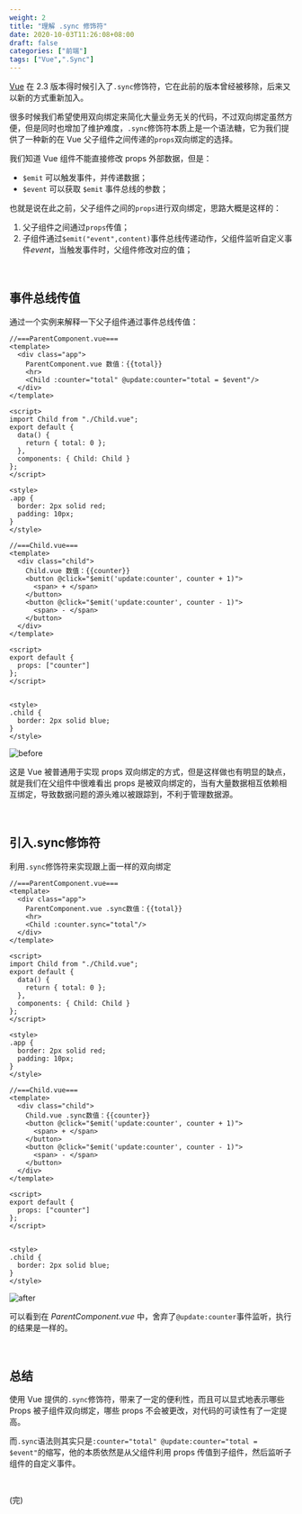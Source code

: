 ```yaml
---
weight: 2
title: "理解 .sync 修饰符"
date: 2020-10-03T11:26:08+08:00
draft: false
categories: ["前端"]
tags: ["Vue",".Sync"]
---
```


[Vue](https://vuejs.org/) 在 2.3 版本得时候引入了`.sync`修饰符，它在此前的版本曾经被移除，后来又以新的方式重新加入。

<!--more-->

很多时候我们希望使用双向绑定来简化大量业务无关的代码，不过双向绑定虽然方便，但是同时也增加了维护难度，`.sync`修饰符本质上是一个语法糖，它为我们提供了一种新的在 Vue 父子组件之间传递的`props`双向绑定的选择。

我们知道 Vue 组件不能直接修改 props 外部数据，但是：

* `$emit` 可以触发事件，并传递数据；
* `$event` 可以获取 `$emit` 事件总线的参数；

也就是说在此之前，父子组件之间的`props`进行双向绑定，思路大概是这样的：

1. 父子组件之间通过`props`传值；
2. 子组件通过`$emit("event",content)`事件总线传递动作，父组件监听自定义事件*event*，当触发事件时，父组件修改对应的值；

&nbsp;

## 事件总线传值

通过一个实例来解释一下父子组件通过事件总线传值：

```vue
//===ParentComponent.vue===
<template>
  <div class="app">
    ParentComponent.vue 数值：{{total}}
    <hr>
    <Child :counter="total" @update:counter="total = $event"/>
  </div>
</template>

<script>
import Child from "./Child.vue";
export default {
  data() {
    return { total: 0 };
  },
  components: { Child: Child }
};
</script>

<style>
.app {
  border: 2px solid red;
  padding: 10px;
}
</style>
```

```vue
//===Child.vue===
<template>
  <div class="child">
    Child.vue 数值：{{counter}}
    <button @click="$emit('update:counter', counter + 1)">
      <span> + </span>
    </button>
    <button @click="$emit('update:counter', counter - 1)">
      <span> - </span>
    </button>
  </div>
</template>

<script>
export default {
  props: ["counter"]
};
</script>


<style>
.child {
  border: 2px solid blue;
}
</style>
```

![before](https://wumanhoblogimg.obs.cn-south-1.myhuaweicloud.com/images/vuesync/before.gif)

这是 Vue 被普通用于实现 props 双向绑定的方式，但是这样做也有明显的缺点，就是我们在父组件中很难看出 props 是被双向绑定的，当有大量数据相互依赖相互绑定，导致数据问题的源头难以被跟踪到，不利于管理数据源。

&nbsp;

## 引入.sync修饰符

利用`.sync`修饰符来实现跟上面一样的双向绑定

```vue
//===ParentComponent.vue===
<template>
  <div class="app">
    ParentComponent.vue .sync数值：{{total}}
    <hr>
    <Child :counter.sync="total"/>
  </div>
</template>

<script>
import Child from "./Child.vue";
export default {
  data() {
    return { total: 0 };
  },
  components: { Child: Child }
};
</script>

<style>
.app {
  border: 2px solid red;
  padding: 10px;
}
</style>
```



```vue
//===Child.vue===
<template>
  <div class="child">
    Child.vue .sync数值：{{counter}}
    <button @click="$emit('update:counter', counter + 1)">
      <span> + </span>
    </button>
    <button @click="$emit('update:counter', counter - 1)">
      <span> - </span>
    </button>
  </div>
</template>

<script>
export default {
  props: ["counter"]
};
</script>


<style>
.child {
  border: 2px solid blue;
}
</style>
```

![after](https://wumanhoblogimg.obs.cn-south-1.myhuaweicloud.com/images/vuesync/after.gif)

可以看到在 *ParentComponent.vue* 中，舍弃了`@update:counter`事件监听，执行的结果是一样的。

&nbsp;

## 总结

使用 Vue 提供的`.sync`修饰符，带来了一定的便利性，而且可以显式地表示哪些 Props 被子组件双向绑定，哪些 props 不会被更改，对代码的可读性有了一定提高。

而`.sync`语法则其实只是`:counter="total" @update:counter="total = $event"`的缩写，他的本质依然是从父组件利用 props 传值到子组件，然后监听子组件的自定义事件。

&nbsp;

(完)